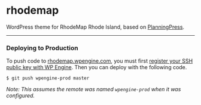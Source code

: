 rhodemap
========

WordPress theme for RhodeMap Rhode Island, based on [PlanningPress](https://github.com/openplans/planningpress). 

---

### Deploying to Production 

To push code to [rhodemap.wpengine.com](http://rhodemap.wpengine.com/), you must first [register your SSH public key with WP Engine](http://git.wpengine.com/getting-started/). Then you can deploy with the following code. 

```
$ git push wpengine-prod master
```

_Note: This assumes the remote was named `wpengine-prod` when it was configured._